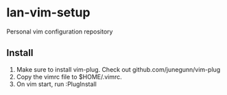 # lan-vim-setup
Personal vim configuration repository

## Install
1. Make sure to install vim-plug. Check out github.com/junegunn/vim-plug
2. Copy the vimrc file to $HOME/.vimrc.
3. On vim start, run :PlugInstall

